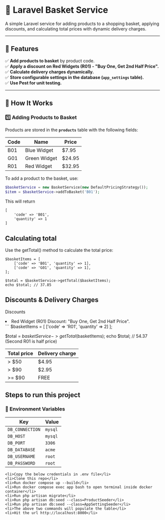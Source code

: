 # 🛒 Laravel Basket Service
A simple Laravel service for adding products to a shopping basket, applying discounts, and calculating total prices with dynamic delivery charges.

---

## 📌 Features
✅ **Add products to basket** by product code.  
✅ **Apply a discount on Red Widgets (R01) - "Buy One, Get 2nd Half Price".**  
✅ **Calculate delivery charges dynamically.**  
✅ **Store configurable settings in the database (`app_settings` table).**  
✅ **Use Pest for unit testing.**  

---

## 📌 How It Works

### **1️⃣ Adding Products to Basket**
Products are stored in the **`products`** table with the following fields:

| Code  | Name          | Price  |
|-------|--------------|--------|
| B01   | Blue Widget  | $7.95  |
| G01   | Green Widget | $24.95 |
| R01   | Red Widget   | $32.95 |

To add a product to the basket, use:
```php
$basketService = new BasketService(new DefaultPricingStrategy());
$item = $basketService->addToBasket('B01');
```
This will return
```
[
    'code' => 'B01',
    'quantity' => 1
]
```
## Calculating total
Use the getTotal() method to calculate the total price:
```
$basketItems = [
    ['code' => 'B01', 'quantity' => 1],
    ['code' => 'G01', 'quantity' => 1],
];

$total = $basketService->getTotal($basketItems);
echo $total; // 37.85
```
## Discounts & Delivery Charges
Discounts
<li>Red Widget (R01) Discount: "Buy One, Get 2nd Half Price".</li>
```
$basketItems = [
    ['code' => 'R01', 'quantity' => 2]
];

$total = $basketService->getTotal($basketItems);
echo $total; // 54.37 (Second R01 is half price)


| Total price  | Delivery charge
|-------|-----------------------|
| > $50   | $4.95           |
| > $90   | $2.95          |
| >= $90   | FREE            |

## Steps to run this project
### 📌 Environment Variables

| Key           | Value    |
|--------------|---------|
| `DB_CONNECTION` | `mysql` |
| `DB_HOST`       | `mysql` |
| `DB_PORT`       | `3306`  |
| `DB_DATABASE`   | `acme`  |
| `DB_USERNAME`   | `root`  |
| `DB_PASSWORD`   | `root`  |
```
<li>Copy the below credentials in .env file</li>
<li>Clone this repo</li>
<li>Run docker compose up --build</li>
<li>Run docker compose exec app bash to open terminal inside docker container</li>
<li>Run php artisan migrate</li>
<li>Run php artisan db:seed --class=ProductSeeder</li>
<li>Run php artisan db:seed --class=AppSettingSeeder</li>
<li>The above two commands will populate the table</li>
<li>Hit the url http://localhost:8000</li>